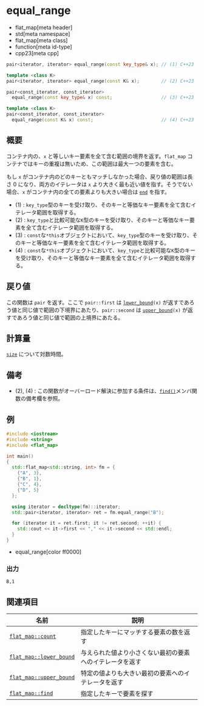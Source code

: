 # equal_range
* flat_map[meta header]
* std[meta namespace]
* flat_map[meta class]
* function[meta id-type]
* cpp23[meta cpp]

```cpp
pair<iterator, iterator> equal_range(const key_type& x); // (1) C++23

template <class K>
pair<iterator, iterator> equal_range(const K& x);        // (2) C++23

pair<const_iterator, const_iterator>
  equal_range(const key_type& x) const;                  // (3) C++23

template <class K>
pair<const_iterator, const_iterator>
  equal_range(const K& x) const;                         // (4) C++23
```

## 概要
コンテナ内の、`x` と等しいキー要素を全て含む範囲の境界を返す。`flat_map` コンテナではキーの重複は無いため、この範囲は最大一つの要素を含む。 

もし `x` がコンテナ内のどのキーともマッチしなかった場合、戻り値の範囲は長さ 0 になり、両方のイテレータは `x` より大きく最も近い値を指す。そうでない場合、`x` がコンテナ内の全ての要素よりも大きい場合は [`end`](end.md) を指す。

- (1) : `key_type`型のキーを受け取り、そのキーと等価なキー要素を全て含むイテレータ範囲を取得する。
- (2) : `key_type`と比較可能な`K`型のキーを受け取り、そのキーと等価なキー要素を全て含むイテレータ範囲を取得する。
- (3) : `const`な`*this`オブジェクトにおいて、`key_type`型のキーを受け取り、そのキーと等価なキー要素を全て含むイテレータ範囲を取得する。
- (4) : `const`な`*this`オブジェクトにおいて、`key_type`と比較可能な`K`型のキーを受け取り、そのキーと等価なキー要素を全て含むイテレータ範囲を取得する。


## 戻り値
この関数は `pair` を返す。ここで `pair::first` は [`lower_bound`](lower_bound.md)`(x)` が返すであろう値と同じ値で範囲の下境界にあたり、`pair::second` は [`upper_bound`](upper_bound.md)`(x)` が返すであろう値と同じ値で範囲の上境界にあたる。


## 計算量
[`size`](size.md) について対数時間。


## 備考
- (2), (4) : この関数がオーバーロード解決に参加する条件は、[`find()`](find.md)メンバ関数の備考欄を参照。


## 例
```cpp example
#include <iostream>
#include <string>
#include <flat_map>

int main()
{
  std::flat_map<std::string, int> fm = {
    {"A", 3},
    {"B", 1},
    {"C", 4},
    {"D", 5}
  };

  using iterator = decltype(fm)::iterator;
  std::pair<iterator, iterator> ret = fm.equal_range("B");

  for (iterator it = ret.first; it != ret.second; ++it) {
    std::cout << it->first << "," << it->second << std::endl;
  }
}
```
* equal_range[color ff0000]

### 出力
```
B,1
```


## 関連項目

| 名前 | 説明 |
|-------------------------------------------------------------------------------------------------|--------------------------------------------------------------------------------------|
| [`flat_map::count`](count.md) | 指定したキーにマッチする要素の数を返す |
| [`flat_map::lower_bound`](lower_bound.md) | 与えられた値より小さくない最初の要素へのイテレータを返す |
| [`flat_map::upper_bound`](upper_bound.md) | 特定の値よりも大きい最初の要素へのイテレータを返す |
| [`flat_map::find`](find.md) | 指定したキーで要素を探す |

